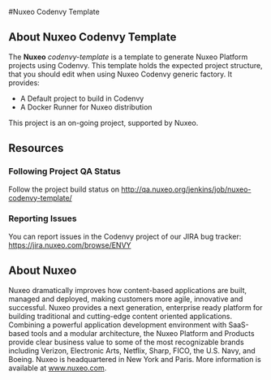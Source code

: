 #Nuxeo Codenvy Template

## About Nuxeo Codenvy Template

The **Nuxeo** _codenvy-template_ is a template to generate Nuxeo Platform projects using Codenvy. This template holds the expected project structure, that you should edit when using Nuxeo Codenvy generic factory.
It provides:
- A Default project to build in Codenvy
- A Docker Runner for Nuxeo distribution

This project is an on-going project, supported by Nuxeo.

## Resources
### Following Project QA Status
Follow the project build status on http://qa.nuxeo.org/jenkins/job/nuxeo-codenvy-template/
### Reporting Issues 
You can report issues in the Codenvy project of our JIRA bug tracker: https://jira.nuxeo.com/browse/ENVY

## About Nuxeo
Nuxeo dramatically improves how content-based applications are built, managed and deployed, making customers more agile, innovative and successful. Nuxeo provides a next generation, enterprise ready platform for building traditional and cutting-edge content oriented applications. Combining a powerful application development environment with SaaS-based tools and a modular architecture, the Nuxeo Platform and Products provide clear business value to some of the most recognizable brands including Verizon, Electronic Arts, Netflix, Sharp, FICO, the U.S. Navy, and Boeing. Nuxeo is headquartered in New York and Paris. More information is available at www.nuxeo.com.
